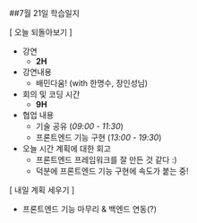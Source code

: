 ##7월 21일 학습일지

[ 오늘 되돌아보기 ]

- 강연
  - **2H**
- 강연내용
  - 배민다움! (with 한명수, 장인성님)
- 회의 및 코딩 시간
  - **9H**
- 협업 내용
  - 기술 공유 (_09:00 - 11:30_)
  - 프론트엔드 기능 구현 (_13:00 - 19:30_)
- 오늘 시간 계획에 대한 회고
  - 프론트엔드 프레임워크를 잘 만든 것 같다 :)
  - 덕분에 프론트엔드 기능 구현에 속도가 붙는 중!

[ 내일 계획 세우기 ]

- 프론트엔드 기능 마무리 & 백엔드 연동(?)
